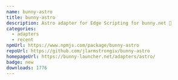 ```yaml
---
name: bunny-astro
title: bunny-astro
description: Astro adapter for Edge Scripting for bunny.net 🐰
categories:
  - adapters
  - recent
npmUrl: https://www.npmjs.com/package/bunny-astro
repoUrl: https://github.com/jlarmstrongiv/bunny-astro
homepageUrl: https://bunny-launcher.net/adapters/astro/
badge: new
downloads: 1776
---
```


